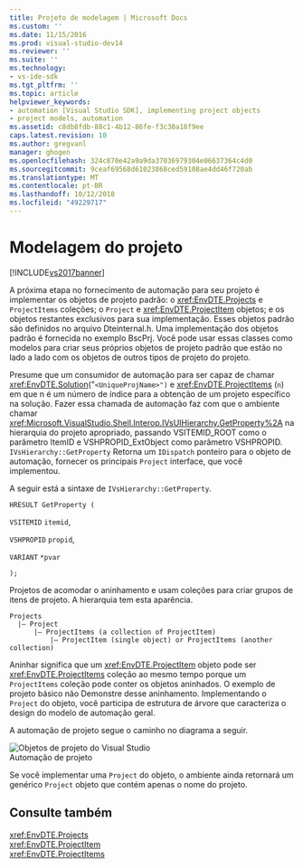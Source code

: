 ```yaml
---
title: Projeto de modelagem | Microsoft Docs
ms.custom: ''
ms.date: 11/15/2016
ms.prod: visual-studio-dev14
ms.reviewer: ''
ms.suite: ''
ms.technology:
- vs-ide-sdk
ms.tgt_pltfrm: ''
ms.topic: article
helpviewer_keywords:
- automation [Visual Studio SDK], implementing project objects
- project models, automation
ms.assetid: c8db8fdb-88c1-4b12-86fe-f3c30a18f9ee
caps.latest.revision: 10
ms.author: gregvanl
manager: ghogen
ms.openlocfilehash: 324c870e42a9a9da37036979304e06637364c4d0
ms.sourcegitcommit: 9ceaf69568d61023868ced59108ae4dd46f720ab
ms.translationtype: MT
ms.contentlocale: pt-BR
ms.lasthandoff: 10/12/2018
ms.locfileid: "49229717"
---
```

# <a name="project-modeling"></a>Modelagem do projeto
[!INCLUDE[vs2017banner](../../includes/vs2017banner.md)]

A próxima etapa no fornecimento de automação para seu projeto é implementar os objetos de projeto padrão: o <xref:EnvDTE.Projects> e `ProjectItems` coleções; o `Project` e <xref:EnvDTE.ProjectItem> objetos; e os objetos restantes exclusivos para sua implementação. Esses objetos padrão são definidos no arquivo Dteinternal.h. Uma implementação dos objetos padrão é fornecida no exemplo BscPrj. Você pode usar essas classes como modelos para criar seus próprios objetos de projeto padrão que estão no lado a lado com os objetos de outros tipos de projeto do projeto.  
  
 Presume que um consumidor de automação para ser capaz de chamar <xref:EnvDTE.Solution>("`<UniqueProjName>")` e <xref:EnvDTE.ProjectItems> (`n`) em que n é um número de índice para a obtenção de um projeto específico na solução. Fazer essa chamada de automação faz com que o ambiente chamar <xref:Microsoft.VisualStudio.Shell.Interop.IVsUIHierarchy.GetProperty%2A> na hierarquia do projeto apropriado, passando VSITEMID_ROOT como o parâmetro ItemID e VSHPROPID_ExtObject como parâmetro VSHPROPID. `IVsHierarchy::GetProperty` Retorna um `IDispatch` ponteiro para o objeto de automação, fornecer os principais `Project` interface, que você implementou.  
  
 A seguir está a sintaxe de `IVsHierarchy::GetProperty`.  
  
 `HRESULT GetProperty (`  
  
 `VSITEMID` `itemid`,  
  
 `VSHPROPID` `propid`,  
  
 `VARIANT` `*pvar`  
  
 `);`  
  
 Projetos de acomodar o aninhamento e usam coleções para criar grupos de itens de projeto. A hierarquia tem esta aparência.  
  
```  
Projects  
  |– Project  
      |– ProjectItems (a collection of ProjectItem)  
          |– ProjectItem (single object) or ProjectItems (another collection)  
```  
  
 Aninhar significa que um <xref:EnvDTE.ProjectItem> objeto pode ser <xref:EnvDTE.ProjectItems> coleção ao mesmo tempo porque um `ProjectItems` coleção pode conter os objetos aninhados. O exemplo de projeto básico não Demonstre desse aninhamento. Implementando o `Project` do objeto, você participa de estrutura de árvore que caracteriza o design do modelo de automação geral.  
  
 A automação de projeto segue o caminho no diagrama a seguir.  
  
 ![Objetos de projeto do Visual Studio](../../extensibility/internals/media/projectobjects.gif "ProjectObjects")  
Automação de projeto  
  
 Se você implementar uma `Project` do objeto, o ambiente ainda retornará um genérico `Project` objeto que contém apenas o nome do projeto.  
  
## <a name="see-also"></a>Consulte também  
 <xref:EnvDTE.Projects>   
 <xref:EnvDTE.ProjectItem>   
 <xref:EnvDTE.ProjectItems>

